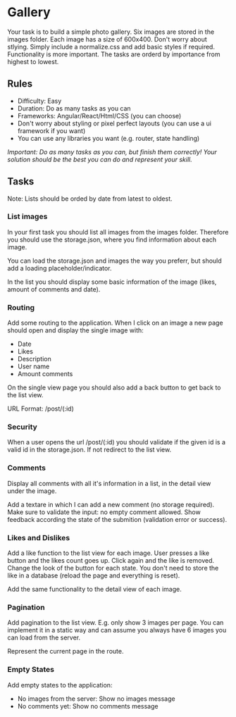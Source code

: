 # Gallery

Your task is to build a simple photo gallery. Six images are stored in the images folder. Each image has a size of 600x400. Don't worry about stlying. Simply include a normalize.css and add basic styles if required. Functionality is more important. 
The tasks are orderd by importance from highest to lowest.

## Rules

- Difficulty: Easy
- Duration: Do as many tasks as you can
- Frameworks: Angular/React/Html/CSS (you can choose) 
- Don't worry about styling or pixel perfect layouts (you can use a ui framework if you want)
- You can use any libraries you want (e.g. router, state handling)

*Important: Do as many tasks as you can, but finish them correctly! Your solution should be the best you can do and represent your skill.*

## Tasks

Note: Lists should be orded by date from latest to oldest.

### List images

In your first task you should list all images from the images folder. Therefore you should use the storage.json, where you find information about each image.

You can load the storage.json and images the way you preferr, but should add a loading placeholder/indicator. 

In the list you should display some basic information of the image (likes, amount of comments and date).

### Routing

Add some routing to the application. When I click on an image a new page should open and display the single image with:

- Date
- Likes
- Description
- User name
- Amount comments

On the single view page you should also add a back button to get back to the list view.

URL Format: /post/(:id)

### Security

When a user opens the url /post/(:id) you should validate if the given id is a valid id in the storage.json. If not redirect to the list view. 

### Comments

Display all comments with all it's information in a list, in the detail view under the image. 

Add a textare in which I can add a new comment (no storage required). Make sure to validate the input: no empty comment allowed. Show feedback according the state of the submition (validation error or success).

### Likes and Dislikes

Add a like function to the list view for each image. User presses a like button and the likes count goes up. Click again and the like is removed. Change the look of the button for each state. 
You don't need to store the like in a database (reload the page and everything is reset).

Add the same functionality to the detail view of each image.

### Pagination

Add pagination to the list view. E.g. only show 3 images per page. You can implement it in a static way and can assume you always have 6 images you can load from the server.

Represent the current page in the route. 

### Empty States

Add empty states to the application:

- No images from the server: Show no images message
- No comments yet: Show no comments message
